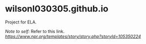 # wilsonl030305.github.io
Project for ELA.


_Note to self:_
Refer to this link.
_https://www.npr.org/templates/story/story.php?storyId=105350224_

